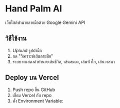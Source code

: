 # Hand Palm AI

เว็บไซต์ทำนายลายมือด้วย Google Gemini API

## วิธีใช้งาน

1. Upload รูปฝ่ามือ
2. กด "วิเคราะห์เส้นลายมือ"
3. ระบบจะแสดงคำทำนายเส้นชีวิต, เส้นสมอง, เส้นหัวใจ, เส้นวาสนา

## Deploy บน Vercel

1. Push repo ขึ้น GitHub
2. เชื่อม Vercel กับ repo
3. ตั้ง Environment Variable:
